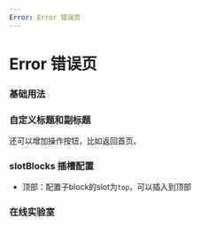 ```yaml
---
Error: Error 错误页
---
```

# Error 错误页

### 基础用法
<ClientOnly>
<block-error-demo blockName="defaultError" onlineDemo="https://codepen.io/w3cmark/pen/PoYByRE"/>
</ClientOnly>

### 自定义标题和副标题
还可以增加操作按钮，比如返回首页。
<ClientOnly>
<block-error-demo blockName="buttonError" onlineDemo="https://codepen.io/w3cmark/pen/MWgBPVR"/>
</ClientOnly>

### slotBlocks 插槽配置

+ 顶部：配置子block的slot为`top`，可以插入到顶部

<ClientOnly>
<block-error-demo blockName="slotTopError" onlineDemo="https://codepen.io/wuzebin/pen/pooRxdd"/>
</ClientOnly>

### 在线实验室
<ClientOnly>
<ams-config name="error" type="block"/>
</ClientOnly>

